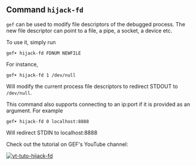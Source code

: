## Command `hijack-fd`

`gef` can be used to modify file descriptors of the debugged process. The new
file descriptor can point to a file, a pipe, a socket, a device etc.

To use it, simply run

```text
gef➤ hijack-fd FDNUM NEWFILE
```

For instance,

```text
gef➤ hijack-fd 1 /dev/null
```

Will modify the current process file descriptors to redirect STDOUT to
`/dev/null`.

This command also supports connecting to an ip:port if it is provided as an
argument. For example

```text
gef➤ hijack-fd 0 localhost:8888
```

Will redirect STDIN to localhost:8888

Check out the tutorial on GEF's YouTube channel:

[![yt-tuto-hijack-fd](https://img.youtube.com/vi/Ss_QFeYkEvk/0.jpg)](https://www.youtube.com/watch?v=Ss_QFeYkEvk)
